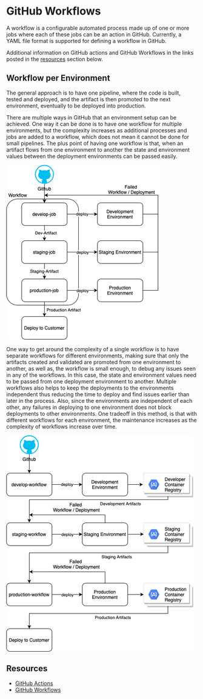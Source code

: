 # GitHub Workflows

A workflow is a configurable automated process made up of one or more jobs where each of these jobs can be an action in GitHub. Currently, a YAML file format is supported for defining a workflow in GitHub.

Additional information on GitHub actions and GitHub Workflows in the links posted in the [resources](#resources) section below.

## Workflow per Environment

The general approach is to have one pipeline, where the code is built, tested and deployed, and the artifact is then promoted to the next environment, eventually to be deployed into production.

There are multiple ways in GitHub that an environment setup can be achieved. One way it can be done is to have one workflow for multiple environments, but the complexity increases as additional processes and jobs are added to a workflow, which does not mean it cannot be done for small pipelines. The plus point of having one workflow is that, when an artifact flows from one environment to another the state and environment values between the deployment environments can be passed easily.

![Workflow-Designs-Dependent-Workflows](./images/Workflow-Designs-Dependent-Workflows.png)

One way to get around the complexity of a single workflow is to have separate workflows for different environments, making sure that only the artifacts created and validated are promoted from one environment to another, as well as, the workflow is small enough, to debug any issues seen in any of the workflows. In this case, the state and environment values need to be passed from one deployment environment to another. Multiple workflows also helps to keep the deployments to the environments independent thus reducing the time to deploy and find issues earlier than later in the process. Also, since the environments are independent of each other, any failures in deploying to one environment does not block deployments to other environments. One tradeoff in this method, is that with different workflows for each environment, the maintenance increases as the complexity of workflows increase over time.

![Workflow-Designs-Independent-Workflows](./images/Workflow-Designs-Independent-Workflows.png)

## Resources

- [GitHub Actions](https://docs.github.com/en/actions)
- [GitHub Workflows](https://docs.github.com/en/actions/reference/workflow-syntax-for-github-actions)
